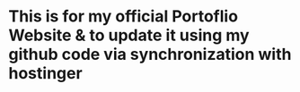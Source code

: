 # This is for my official Portoflio Website & to update it using my github code via synchronization with hostinger
